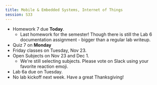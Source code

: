 ```yaml
---
title: Mobile & Embedded Systems, Internet of Things
session: S33
---
```


* Homework 7 due **Today**.
    * Last homework for the semester! Though there is still the Lab 6 documentation assignment - bigger than a regular lab writeup.
* Quiz 7 on **Monday**
* Friday classes on Tuesday, Nov 23.
* Open Subjects on Nov 23 and Dec 1.
    * We're still selecting subjects. Please vote on Slack using your favorite reaction emoji.
* Lab 6a due on Tuesday.
* No lab kickoff next week. Have a great Thanksgiving!